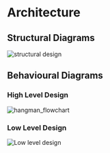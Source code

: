 # Architecture

## Structural Diagrams
![structural design](https://user-images.githubusercontent.com/70939522/161392052-69d1578b-a8a3-49fa-9907-187114d77399.png)


## Behavioural Diagrams
### High Level Design
![hangman_flowchart](https://user-images.githubusercontent.com/70939522/160670136-0bd8f64e-00ff-46a9-bd14-c459023c6c04.jpg)


### Low Level Design
![Low level design](https://user-images.githubusercontent.com/70939522/160672255-62a78f45-8c0b-42ed-afb4-196170babe89.png)
